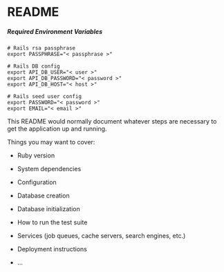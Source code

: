 # README

##### Required Environment Variables
```
# Rails rsa passphrase
export PASSPHRASE="< passphrase >"

# Rails DB config
export API_DB_USER="< user >"
export API_DB_PASSWORD="< password >"
export API_DB_HOST="< host >"

# Rails seed user config
export PASSWORD="< password >"
export EMAIL="< email >"
```

This README would normally document whatever steps are necessary to get the
application up and running.

Things you may want to cover:

* Ruby version

* System dependencies

* Configuration

* Database creation

* Database initialization

* How to run the test suite

* Services (job queues, cache servers, search engines, etc.)

* Deployment instructions

* ...
